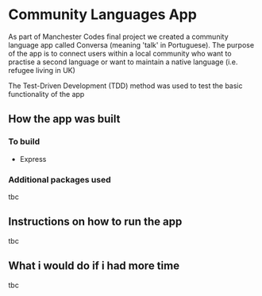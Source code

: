 # Community Languages App

As part of Manchester Codes final project we created a community language app called Conversa (meaning 'talk' in Portuguese). The purpose of the app is to connect users within a local community who want to practise a second language or want to maintain a native language (i.e. refugee living in UK)

The Test-Driven Development (TDD) method was used to test the basic functionality of the app 

## How the app was built

### To build

- Express


### Additional packages used

tbc

## Instructions on how to run the app 

tbc
  

## What i would do if i had more time

tbc

